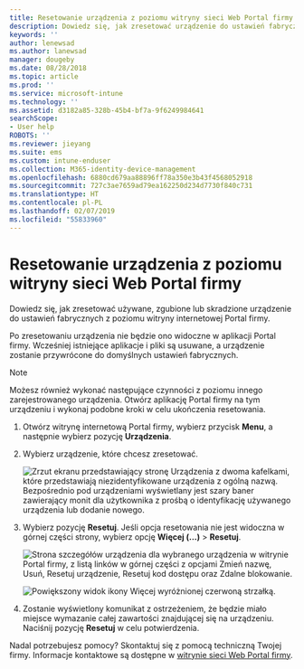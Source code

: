 ```yaml
---
title: Resetowanie urządzenia z poziomu witryny sieci Web Portal firmy | Microsoft Docs
description: Dowiedz się, jak zresetować urządzenie do ustawień fabrycznych z poziomu witryny internetowej Portal firmy.
keywords: ''
author: lenewsad
ms.author: lanewsad
manager: dougeby
ms.date: 08/28/2018
ms.topic: article
ms.prod: ''
ms.service: microsoft-intune
ms.technology: ''
ms.assetid: d3182a85-328b-45b4-bf7a-9f6249984641
searchScope:
- User help
ROBOTS: ''
ms.reviewer: jieyang
ms.suite: ems
ms.custom: intune-enduser
ms.collection: M365-identity-device-management
ms.openlocfilehash: 6880cd679aa88896ff78a350e3b43f4568052918
ms.sourcegitcommit: 727c3ae7659ad79ea162250d234d7730f840c731
ms.translationtype: HT
ms.contentlocale: pl-PL
ms.lasthandoff: 02/07/2019
ms.locfileid: "55833960"
---
```

# <a name="reset-your-device-from-the-company-portal-website"></a>Resetowanie urządzenia z poziomu witryny sieci Web Portal firmy

Dowiedz się, jak zresetować używane, zgubione lub skradzione urządzenie do ustawień fabrycznych z poziomu witryny internetowej Portal firmy.  

Po zresetowaniu urządzenia nie będzie ono widoczne w aplikacji Portal firmy. Wcześniej istniejące aplikacje i pliki są usuwane, a urządzenie zostanie przywrócone do domyślnych ustawień fabrycznych.

> [!Note]
> Możesz również wykonać następujące czynności z poziomu innego zarejestrowanego urządzenia. Otwórz aplikację Portal firmy na tym urządzeniu i wykonaj podobne kroki w celu ukończenia resetowania.  

1. Otwórz witrynę internetową Portal firmy, wybierz przycisk __Menu__, a następnie wybierz pozycję __Urządzenia__.  

2. Wybierz urządzenie, które chcesz zresetować.

    ![Zrzut ekranu przedstawiający stronę Urządzenia z dwoma kafelkami, które przedstawiają niezidentyfikowane urządzenia z ogólną nazwą. Bezpośrednio pod urządzeniami wyświetlany jest szary baner zawierający monit dla użytkownika z prośbą o identyfikację używanego urządzenia lub dodanie nowego.](./media/rename-reset-device-step2-1808.png)  

3. Wybierz pozycję **Resetuj**. Jeśli opcja resetowania nie jest widoczna w górnej części strony, wybierz opcję **Więcej (...)** > **Resetuj**.  

     ![Strona szczegółów urządzenia dla wybranego urządzenia w witrynie Portal firmy, z listą linków w górnej części z opcjami Zmień nazwę, Usuń, Resetuj urządzenie, Resetuj kod dostępu oraz Zdalne blokowanie. ](./media/rename-reset-device-1808.png)  

    ![Powiększony widok ikony Więcej wyróżnionej czerwoną strzałką.](./media/rename-reset-device-step3-more-1808.png)  

4. Zostanie wyświetlony komunikat z ostrzeżeniem, że będzie miało miejsce wymazanie całej zawartości znajdującej się na urządzeniu. Naciśnij pozycję **Resetuj** w celu potwierdzenia.  

Nadal potrzebujesz pomocy? Skontaktuj się z pomocą techniczną Twojej firmy. Informacje kontaktowe są dostępne w [witrynie sieci Web Portal firmy](https://go.microsoft.com/fwlink/?linkid=2010980).

